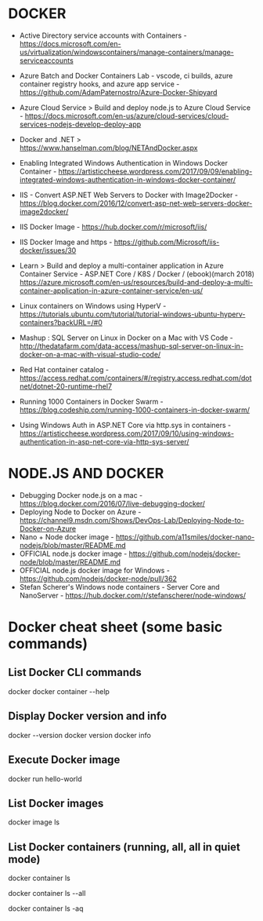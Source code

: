 # DOCKER 

* Active Directory service accounts with Containers - https://docs.microsoft.com/en-us/virtualization/windowscontainers/manage-containers/manage-serviceaccounts
* Azure Batch and Docker Containers Lab - vscode, ci builds, azure container registry hooks, and azure app service - https://github.com/AdamPaternostro/Azure-Docker-Shipyard 
* Azure Cloud Service > Build and deploy node.js to Azure Cloud Service - <https://docs.microsoft.com/en-us/azure/cloud-services/cloud-services-nodejs-develop-deploy-app>
* Docker and .NET > https://www.hanselman.com/blog/NETAndDocker.aspx
* Enabling Integrated Windows Authentication in Windows Docker Container - https://artisticcheese.wordpress.com/2017/09/09/enabling-integrated-windows-authentication-in-windows-docker-container/

* IIS - Convert ASP.NET Web Servers to Docker with Image2Docker - https://blog.docker.com/2016/12/convert-asp-net-web-servers-docker-image2docker/
* IIS Docker Image - https://hub.docker.com/r/microsoft/iis/
* IIS Docker Image and https - https://github.com/Microsoft/iis-docker/issues/30
* Learn > Build and deploy a multi-container application in Azure Container Service - ASP.NET Core / K8S / Docker / (ebook)(march 2018) https://azure.microsoft.com/en-us/resources/build-and-deploy-a-multi-container-application-in-azure-container-service/en-us/
* Linux containers on Windows using HyperV - https://tutorials.ubuntu.com/tutorial/tutorial-windows-ubuntu-hyperv-containers?backURL=/#0
* Mashup : SQL Server on Linux in Docker on a Mac with VS Code - http://thedatafarm.com/data-access/mashup-sql-server-on-linux-in-docker-on-a-mac-with-visual-studio-code/
* Red Hat container catalog - https://access.redhat.com/containers/#/registry.access.redhat.com/dotnet/dotnet-20-runtime-rhel7
* Running 1000 Containers in Docker Swarm - https://blog.codeship.com/running-1000-containers-in-docker-swarm/
* Using Windows Auth in ASP.NET Core via http.sys in containers - https://artisticcheese.wordpress.com/2017/09/10/using-windows-authentication-in-asp-net-core-via-http-sys-server/

# NODE.JS AND DOCKER
* Debugging Docker node.js on a mac - https://blog.docker.com/2016/07/live-debugging-docker/
* Deploying Node to Docker on Azure - https://channel9.msdn.com/Shows/DevOps-Lab/Deploying-Node-to-Docker-on-Azure
* Nano + Node docker image - https://github.com/a11smiles/docker-nano-nodejs/blob/master/README.md
* OFFICIAL node.js docker image - https://github.com/nodejs/docker-node/blob/master/README.md
* OFFICIAL node.js docker image for Windows - https://github.com/nodejs/docker-node/pull/362
* Stefan Scherer's Windows node containers - Server Core and NanoServer - https://hub.docker.com/r/stefanscherer/node-windows/

# Docker cheat sheet (some basic commands)
## List Docker CLI commands
docker
docker container --help

## Display Docker version and info
docker --version
docker version
docker info

## Execute Docker image
docker run hello-world

## List Docker images
docker image ls

## List Docker containers (running, all, all in quiet mode)
docker container ls

docker container ls --all

docker container ls -aq